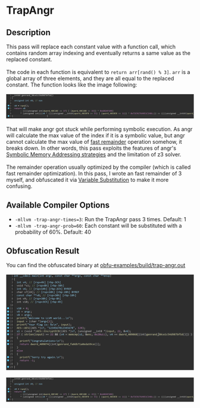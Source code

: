 # TrapAngr
## Description
This pass will replace each constant value with a function call, which contains random array indexing and eventually returns a same value as the replaced constant.
\
\
The code in each function is equivalent to `return arr[rand() % 3]`. `arr` is a global array of three elements, and they are all equal to the replaced constant. The function looks like the image following:
\
\
![](assets/genrand.png)
\
\
That will make angr got stuck while performing symbolic execution. As angr will calculate the max value of the index if it is a symbolic value, but angr cannot calculate the max value of [fast remainder](https://reverseengineering.stackexchange.com/questions/1397/how-can-i-reverse-optimized-integer-division-modulo-by-constant-operations) operation somehow, it breaks down. In other words, this pass exploits the features of angr's [Symbolic Memory Addressing strategies](https://docs.angr.io/advanced-topics/concretization_strategies) and the limitation of z3 solver.
\
\
The remainder operation usually optimized by the compiler (which is called fast remainder optimization). In this pass, I wrote an fast remainder of 3 myself, and obfuscated it via [Variable Substitution](llvm/lib/Transforms/Obfuscation/VariableSubstitution.cpp) to make it more confusing. 

## Available Compiler Options
- `-mllvm -trap-angr-times=3`: Run the TrapAngr pass 3 times. Default: 1
- `-mllvm -trap-angr-prob=60`: Each constant will be substituted with a probability of 60%. Default: 40
## Obfuscation Result
You can find the obfuscated binary at [obfu-examples/build/trap-angr.out](obfu-examples/build/trap-angr.out)
\
\
![](assets/trap-angr-result.png)
\
\
![](assets/genrand.png)